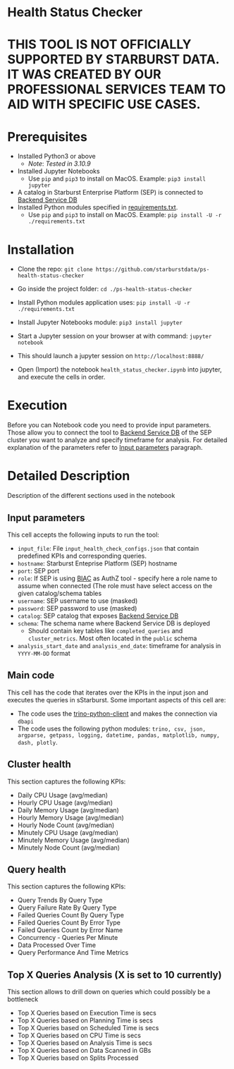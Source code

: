 # Health Status Checker

# THIS TOOL IS NOT OFFICIALLY SUPPORTED BY STARBURST DATA.  IT WAS CREATED BY OUR PROFESSIONAL SERVICES TEAM TO AID WITH SPECIFIC USE CASES.

# Prerequisites
   - Installed Python3 or above
        * *Note*: *Tested in 3.10.9*
   - Installed Jupyter Notebooks
        * Use `pip` and `pip3` to install on MacOS. Example: `pip3 install jupyter`
   - A catalog in Starburst Enterprise Platform (SEP) is connected to [Backend Service DB](https://docs.starburst.io/latest/admin/backend-service.html)
   - Installed Python modules specified in [requirements.txt](https://github.com/starburstdata/ps-health-status-checker/blob/main/requirements.txt).
        * Use `pip` and `pip3` to install on MacOS. Example: `pip install -U -r ./requirements.txt`

# Installation
   - Clone the repo:
   `git clone https://github.com/starburstdata/ps-health-status-checker`

   - Go inside the project folder:
   `cd ./ps-health-status-checker`

   - Install Python modules application uses:
   `pip install -U -r ./requirements.txt`

   - Install Jupyter Notebooks module:
   `pip3 install jupyter`

   - Start a Jupyter session on your browser at with command:
   `jupyter notebook`

   - This should launch a jupyter session on `http://localhost:8888/`

   - Open (Import) the notebook `health_status_checker.ipynb` into jupyter, and execute the cells in order.

# Execution
Before you can Notebook code you need to provide input parameters. Those allow you to connect the tool to [Backend Service DB](https://docs.starburst.io/latest/admin/backend-service.html) of the SEP cluster you want to analyze and specify timeframe for analysis. For detailed explanation of the parameters refer to [Input parameters](https://github.com/starburstdata/ps-health-status-checker/tree/main?tab=readme-ov-file#input-parameters) paragraph.

# Detailed Description

Description of the different sections used in the notebook

## Input parameters
This cell accepts the following inputs to run the tool:
- `input_file`: File `input_health_check_configs.json` that contain predefined KPIs and corresponding queries.
- `hostname`: Starburst Enteprise Platform (SEP) hostname
- `port`: SEP port
- `role`: If SEP is using [BIAC](https://docs.starburst.io/latest/security/biac-overview.html) as AuthZ tool - specify here a role name to assume when connected (The role must have select access on the given catalog/schema tables
- `username`: SEP username to use (masked)
- `password`: SEP password to use (masked)
- `catalog`: SEP catalog that exposes [Backend Service DB](https://docs.starburst.io/latest/admin/backend-service.html)
- `schema`: The schema name where Backend Service DB is deployed
     * Should contain key tables like `completed_queries` and `cluster_metrics`. Most often located in the `public` schema
 - `analysis_start_date` and `analysis_end_date`: timeframe for analysis in `YYYY-MM-DD` format
    
## Main code
This cell has the code that iterates over the KPIs in the input json and executes the queries in sStarburst. Some important aspects of this cell are:
- The code uses the [trino-python-client](https://github.com/trinodb/trino-python-client) and makes the connection via `dbapi`
- The code uses the following python modules: `trino, csv, json, argparse, getpass, logging, datetime, pandas, matplotlib, numpy, dash, plotly`.
    
## Cluster health
This section captures the following KPIs:
- Daily CPU Usage (avg/median)
- Hourly CPU Usage (avg/median)
- Daily Memory Usage (avg/median)
- Hourly Memory Usage (avg/median)
- Hourly Node Count (avg/median)
- Minutely CPU Usage (avg/median)
- Minutely Memory Usage (avg/median)
- Minutely Node Count (avg/median)

## Query health
This section captures the following KPIs:
- Query Trends By Query Type
- Query Failure Rate By Query Type
- Failed Queries Count By Query Type
- Failed Queries Count By Error Type
- Failed Queries Count by Error Name
- Concurrency - Queries Per Minute
- Data Processed Over Time
- Query Performance And Time Metrics
    
## Top X Queries Analysis (X is set to 10 currently)
This section allows to drill down on queries which could possibly be a bottleneck
- Top X Queries based on Execution Time is secs
- Top X Queries based on Planning Time is secs
- Top X Queries based on Scheduled Time is secs
- Top X Queries based on CPU Time is secs
- Top X Queries based on Analysis Time is secs
- Top X Queries based on Data Scanned in GBs
- Top X Queries based on Splits Processed
